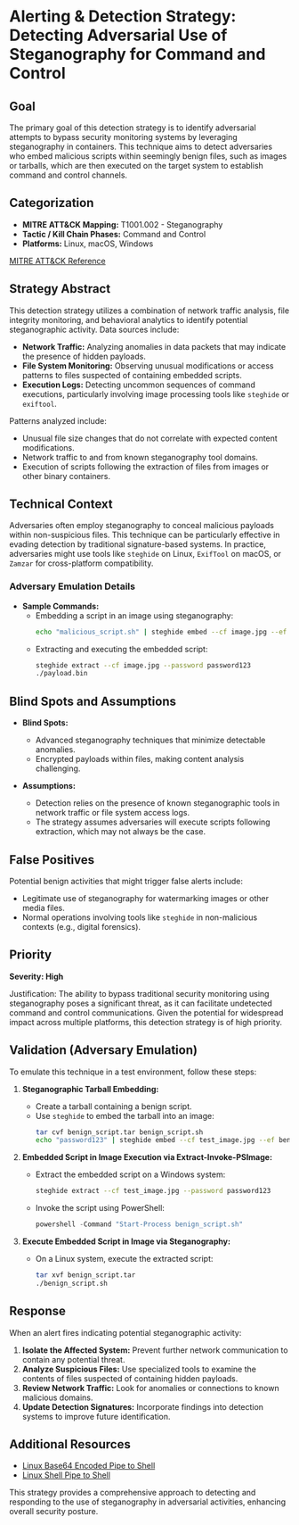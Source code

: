 # Alerting & Detection Strategy: Detecting Adversarial Use of Steganography for Command and Control

## Goal
The primary goal of this detection strategy is to identify adversarial attempts to bypass security monitoring systems by leveraging steganography in containers. This technique aims to detect adversaries who embed malicious scripts within seemingly benign files, such as images or tarballs, which are then executed on the target system to establish command and control channels.

## Categorization
- **MITRE ATT&CK Mapping:** T1001.002 - Steganography
- **Tactic / Kill Chain Phases:** Command and Control
- **Platforms:** Linux, macOS, Windows

[MITRE ATT&CK Reference](https://attack.mitre.org/techniques/T1001/002)

## Strategy Abstract
This detection strategy utilizes a combination of network traffic analysis, file integrity monitoring, and behavioral analytics to identify potential steganographic activity. Data sources include:

- **Network Traffic:** Analyzing anomalies in data packets that may indicate the presence of hidden payloads.
- **File System Monitoring:** Observing unusual modifications or access patterns to files suspected of containing embedded scripts.
- **Execution Logs:** Detecting uncommon sequences of command executions, particularly involving image processing tools like `steghide` or `exiftool`.

Patterns analyzed include:

- Unusual file size changes that do not correlate with expected content modifications.
- Network traffic to and from known steganography tool domains.
- Execution of scripts following the extraction of files from images or other binary containers.

## Technical Context
Adversaries often employ steganography to conceal malicious payloads within non-suspicious files. This technique can be particularly effective in evading detection by traditional signature-based systems. In practice, adversaries might use tools like `steghide` on Linux, `ExifTool` on macOS, or `Zamzar` for cross-platform compatibility.

### Adversary Emulation Details
- **Sample Commands:**
  - Embedding a script in an image using steganography:
    ```bash
    echo "malicious_script.sh" | steghide embed --cf image.jpg --ef payload.bin --password password123
    ```
  - Extracting and executing the embedded script:
    ```bash
    steghide extract --cf image.jpg --password password123
    ./payload.bin
    ```

## Blind Spots and Assumptions
- **Blind Spots:**
  - Advanced steganography techniques that minimize detectable anomalies.
  - Encrypted payloads within files, making content analysis challenging.

- **Assumptions:**
  - Detection relies on the presence of known steganographic tools in network traffic or file system access logs.
  - The strategy assumes adversaries will execute scripts following extraction, which may not always be the case.

## False Positives
Potential benign activities that might trigger false alerts include:

- Legitimate use of steganography for watermarking images or other media files.
- Normal operations involving tools like `steghide` in non-malicious contexts (e.g., digital forensics).

## Priority
**Severity: High**

Justification: The ability to bypass traditional security monitoring using steganography poses a significant threat, as it can facilitate undetected command and control communications. Given the potential for widespread impact across multiple platforms, this detection strategy is of high priority.

## Validation (Adversary Emulation)
To emulate this technique in a test environment, follow these steps:

1. **Steganographic Tarball Embedding:**
   - Create a tarball containing a benign script.
   - Use `steghide` to embed the tarball into an image:
     ```bash
     tar cvf benign_script.tar benign_script.sh
     echo "password123" | steghide embed --cf test_image.jpg --ef benign_script.tar --password -
     ```

2. **Embedded Script in Image Execution via Extract-Invoke-PSImage:**
   - Extract the embedded script on a Windows system:
     ```bash
     steghide extract --cf test_image.jpg --password password123
     ```
   - Invoke the script using PowerShell:
     ```powershell
     powershell -Command "Start-Process benign_script.sh"
     ```

3. **Execute Embedded Script in Image via Steganography:**
   - On a Linux system, execute the extracted script:
     ```bash
     tar xvf benign_script.tar
     ./benign_script.sh
     ```

## Response
When an alert fires indicating potential steganographic activity:

1. **Isolate the Affected System:** Prevent further network communication to contain any potential threat.
2. **Analyze Suspicious Files:** Use specialized tools to examine the contents of files suspected of containing hidden payloads.
3. **Review Network Traffic:** Look for anomalies or connections to known malicious domains.
4. **Update Detection Signatures:** Incorporate findings into detection systems to improve future identification.

## Additional Resources
- [Linux Base64 Encoded Pipe to Shell](https://example.com/linux-base64-pipe)
- [Linux Shell Pipe to Shell](https://example.com/linux-shell-pipe)

This strategy provides a comprehensive approach to detecting and responding to the use of steganography in adversarial activities, enhancing overall security posture.